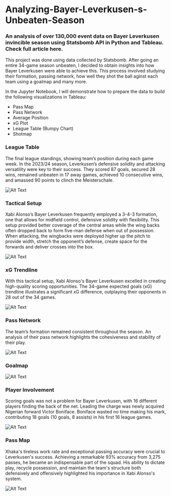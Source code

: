 # Analyzing-Bayer-Leverkusen-s-Unbeaten-Season
### An analysis of over 130,000 event data on Bayer Leverkusen invincible season using Statsbomb API in Python and Tableau. Check full article here.

This project was done using data collected by Statsbomb. After going an entire 34-game season unbeaten, I decided to obtain insights into how Bayer Leverkusen were able to achieve this. This process involved studying their formation, passing network, how well they shot the ball aginst each team using a goalmap and many more. 

In the Jupyter Notebook, I will demonstrate how to prepare the data to build the following visualizations in Tableau:
- Pass Map
- Pass Network
- Average Position
- xG Plot
- League Table (Bumpy Chart)
- Shotmap

### League Table
The final league standings, showing team’s position during each game week. In the 2023/24 season, Leverkusen’s defensive solidity and attacking versatility were key to their success. They scored 87 goals, secured 28 wins, remained unbeaten in 17 away games, achieved 10 consecutive wins, and amassed 90 points to clinch the Meisterschale.

![Alt Text](https://github.com/Lekan-E/Analyzing-Bayer-Leverkusen-s-Unbeaten-Season/blob/b3555038e040d34bdf634b7cf5b51ca5a9bc3839/Images/Bumpy%20Chart.jpg)

### Tactical Setup
Xabi Alonso’s Bayer Leverkusen frequently employed a 3-4-3 formation, one that allows for midfield control, defensive solidity with flexibility. This setup provided better coverage of the central areas while the wing backs often dropped back to form five-man defense when out of possession. When attacking, the wingbacks were deployed higher up the pitch to provide width, stretch the opponent’s defense, create space for the forwards and deliver crosses into the box.

![Alt Text](https://github.com/Lekan-E/Analyzing-Bayer-Leverkusen-s-Unbeaten-Season/blob/b3555038e040d34bdf634b7cf5b51ca5a9bc3839/Images/Avg%20Formation.png)

### xG Trendline
With this tactical setup, Xabi Alonso's Bayer Leverkusen excelled in creating high-quality scoring opportunities. The 34-game expected goals (xG) trendline illustrates a significant xG difference, outplaying their opponents in 28 out of the 34 games. 

![Alt Text](https://github.com/Lekan-E/Analyzing-Bayer-Leverkusen-s-Unbeaten-Season/blob/64a78be838e08b03fd5ba3ba09cd1800942619c8/Images/xG%20Lines.png)

### Pass Network
The team’s formation remained consistent throughout the season. An analysis of their pass network highlights the cohesiveness and stability of their play. 

![Alt Text](https://github.com/Lekan-E/Analyzing-Bayer-Leverkusen-s-Unbeaten-Season/blob/26987a7ca2af996d960aea5719a645b7e42bc347/Images/Pass%20Network.png)

### Goalmap
![Alt Text](https://github.com/Lekan-E/Analyzing-Bayer-Leverkusen-s-Unbeaten-Season/blob/072ff4d021ef348ce9f68cab5f9de4fddb296a5d/Images/goalmap.png)

### Player Involvement
Scoring goals was not a problem for Bayer Leverkusen, with 16 different players finding the back of the net. Leading the charge was newly acquired Nigerian forward Victor Boniface. Boniface wasted no time making his mark, contributing 18 goals (10 goals, 8 assists) in his first 16 league games. 

![Alt Text](https://github.com/Lekan-E/Analyzing-Bayer-Leverkusen-s-Unbeaten-Season/blob/b3555038e040d34bdf634b7cf5b51ca5a9bc3839/Images/Boni%20GC.png)

### Pass Map
Xhaka's tireless work rate and exceptional passing accuracy were crucial to Leverkusen's success. Achieving a remarkable 93% accuracy from 3,275 passes, he became an indispensable part of the squad. His ability to dictate play, recycle possession, and maintain the team's structure both defensively and offensively highlighted his importance in Xabi Alonso's system.

![Alt Text](https://github.com/Lekan-E/Analyzing-Bayer-Leverkusen-s-Unbeaten-Season/blob/b3555038e040d34bdf634b7cf5b51ca5a9bc3839/Images/Xhaka%20Pass.png)

